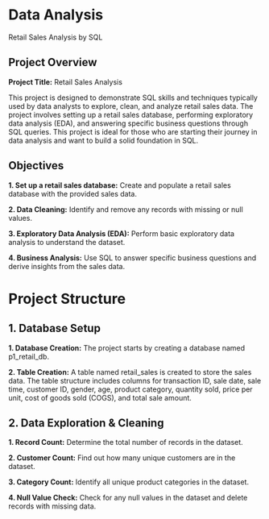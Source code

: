 # Data Analysis 
Retail Sales Analysis by SQL
## Project Overview

**Project Title:** Retail Sales Analysis

This project is designed to demonstrate SQL skills and techniques typically used by data analysts to explore, clean, and analyze retail sales data. The project involves setting up a retail sales database, performing exploratory data analysis (EDA), and answering specific business questions through SQL queries. This project is ideal for those who are starting their journey in data analysis and want to build a solid foundation in SQL.

## Objectives

**1. Set up a retail sales database:** Create and populate a retail sales database with the provided sales data.

**2. Data Cleaning:** Identify and remove any records with missing or null values.

**3. Exploratory Data Analysis (EDA):** Perform basic exploratory data analysis to understand the dataset.

**4. Business Analysis:** Use SQL to answer specific business questions and derive insights from the sales data.
# Project Structure

## 1. Database Setup

**1. Database Creation:** The project starts by creating a database named p1_retail_db.

**2. Table Creation:** A table named retail_sales is created to store the sales data. The table structure includes columns for transaction ID, sale date, sale time, customer ID, gender, age, product category,
quantity sold, price per unit, cost of goods sold (COGS), and total sale amount.
  
## 2. Data Exploration & Cleaning

**1. Record Count:** Determine the total number of records in the dataset.

**2. Customer Count:** Find out how many unique customers are in the dataset.

**3. Category Count:** Identify all unique product categories in the dataset.

**4. Null Value Check:** Check for any null values in the dataset and delete records with missing data.
